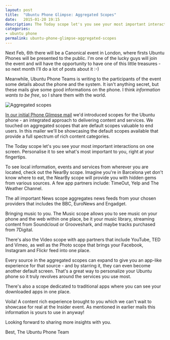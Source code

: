 ```yaml
---
layout: post
title:  "Ubuntu Phone Glimpse: Aggregated Scopes"
date:   2015-01-20 19:15
description: The Today scope let's you see your most important interactions on one screen. Personalise it to see what's most important to you, right at your fingertips.
categories:
- ubuntu phone
permalink: ubuntu-phone-glimpse-aggregated-scopes
---
```


Next Feb, 6th there will be a Canonical event in London, where firsts Ubuntu
Phones will be presented to the public. I'm one of the lucky guys will join the
event and will have the opportunity to have one of this little treasures - so
next month I'll do a lot of posts about it :-)

Meanwhile, Ubuntu Phone Teams is writing to the participants of the event some
details about the phone and the system. It isn't anything secret, but these
mails give some good informations on the phone. I think *information wants to be
free*, so I share them with the world.

![Aggregated scopes](http://img.rpadovani.com/posts/aggregated-scopes.jpg)

[In our initial Phone Glimpse mail][first] we'd introduced scopes for the Ubuntu
phone - an integrated approach to delivering content and services. We touched on
aggregated scopes that are default scopes valuable to end users. In this mailer
we'll be showcasing the default scopes available that provide a full spectrum of
rich content categories.

The Today scope let's you see your most important interactions on one screen.
Personalise it to see what's most important to you, right at your fingertips.

To see local information, events and services from wherever you are located,
check out the NearBy scope. Imagine you're in Barcelona yet don't know where to
eat, the NearBy scope will provide you with hidden gems from various sources. A
few app partners include: TimeOut, Yelp and The Weather Channel.

The all important News scope aggregates news feeds from your chosen providers
that includes the BBC, EuroNews and Engadget.

Bringing music to you. The Music scope allows you to see music on your phone and
the web within one place, be it your music library, streaming content from
Soundcloud or Grooveshark, and maybe tracks purchased from 7Digital.

There's also the Video scope with app partners that include YouTube, TED and
Vimeo, as well as the Photo scope that brings your Facebook, Instagram and
Flickr feed into one place.

Every source in the aggregated scopes can expand to give you an app-like
experience for that source - and by starring it, they can even become another
default screen. That's a great way to personalize your Ubuntu phone so it truly
revolves around the services you use most.

There's also a scope dedicated to traditional apps where you can see your
downloaded apps in one place.

Voila! A content rich experience brought to you which we can't wait to showcase
for real at the Insider event. As mentioned in earlier mails this information is
yours to use in anyway!

Looking forward to sharing more insights with you.

Best, The Ubuntu Phone Team

[first]: http://fullcirclemagazine.org/2015/01/13/first-details-of-the-ubuntu-phone/
